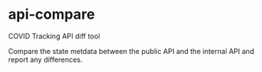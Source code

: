 # api-compare
COVID Tracking API diff tool

Compare the state metdata between the public API and the internal API and report any differences.
